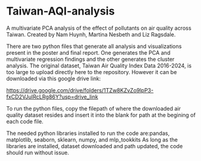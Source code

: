 # Taiwan-AQI-analysis
A multivariate PCA analysis of the effect of pollutants on air quality across Taiwan. Created by Nam Huynh, Martina Nesbeth and Liz Ragsdale.

There are two python files that generate all analysis and visualizations present in the poster and final report. One generates the PCA and multivariate regression findings and the other generates the cluster analysis. The original dataset, Taiwan Air Quality Index Data 2016-2024, is too large to upload directly here to the repository. However it can be downloaded via this google drive link: 

https://drive.google.com/drive/folders/1TZw8KZvZo9lpP3-fxCD2VJuIRcLRg86Y?usp=drive_link

To run the python files, copy the filepath of where the downloaded air quality dataset resides and insert it into the blank for path at the begining of each code file. 

The needed python libraries installed to run the code are:pandas, matplotlib, seaborn, sklearn, numpy, and mlp_tookkits
As long as the libraries are installed, dataset downloaded and path updated, the code should run without issue.
